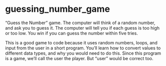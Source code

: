 # guessing_number_game

“Guess the Number” game. The computer will think of a random number, and ask you to guess it. The computer will tell you if each guess is too high or too low. You win if you can guess the number within five tries.


This is a good game to code because it uses random numbers, loops, and input from the user in a short program. You’ll learn how to convert values to different data types, and why you would need to do this. Since this program is a game, we’ll call the user the player. But “user” would be correct too.

